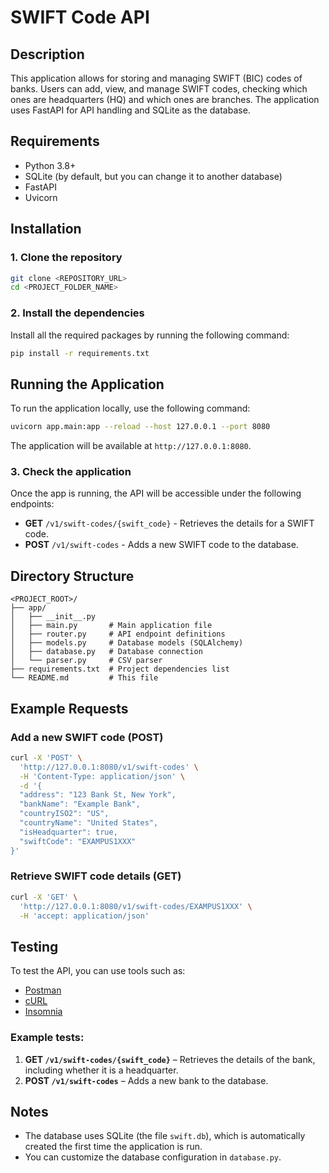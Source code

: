 # SWIFT Code API

## Description

This application allows for storing and managing SWIFT (BIC) codes of banks. Users can add, view, and manage SWIFT codes, checking which ones are headquarters (HQ) and which ones are branches. The application uses FastAPI for API handling and SQLite as the database.

## Requirements

* Python 3.8+
* SQLite (by default, but you can change it to another database)
* FastAPI
* Uvicorn

## Installation

### 1. Clone the repository

```bash
git clone <REPOSITORY_URL>
cd <PROJECT_FOLDER_NAME>
```

### 2. Install the dependencies

Install all the required packages by running the following command:

```bash
pip install -r requirements.txt
```

## Running the Application

To run the application locally, use the following command:

```bash
uvicorn app.main:app --reload --host 127.0.0.1 --port 8080
```

The application will be available at `http://127.0.0.1:8080`.

### 3. Check the application

Once the app is running, the API will be accessible under the following endpoints:

* **GET** `/v1/swift-codes/{swift_code}` - Retrieves the details for a SWIFT code.
* **POST** `/v1/swift-codes` - Adds a new SWIFT code to the database.

## Directory Structure

```plaintext
<PROJECT_ROOT>/
├── app/
│   ├── __init__.py
│   ├── main.py       # Main application file
│   ├── router.py     # API endpoint definitions
│   ├── models.py     # Database models (SQLAlchemy)
│   ├── database.py   # Database connection
│   └── parser.py     # CSV parser
├── requirements.txt  # Project dependencies list
└── README.md         # This file
```

## Example Requests

### Add a new SWIFT code (POST)

```bash
curl -X 'POST' \
  'http://127.0.0.1:8080/v1/swift-codes' \
  -H 'Content-Type: application/json' \
  -d '{
  "address": "123 Bank St, New York",
  "bankName": "Example Bank",
  "countryISO2": "US",
  "countryName": "United States",
  "isHeadquarter": true,
  "swiftCode": "EXAMPUS1XXX"
}'
```

### Retrieve SWIFT code details (GET)

```bash
curl -X 'GET' \
  'http://127.0.0.1:8080/v1/swift-codes/EXAMPUS1XXX' \
  -H 'accept: application/json'
```

## Testing

To test the API, you can use tools such as:

* [Postman](https://www.postman.com/)
* [cURL](https://curl.se/)
* [Insomnia](https://insomnia.rest/)


### Example tests:

1. **GET `/v1/swift-codes/{swift_code}`** – Retrieves the details of the bank, including whether it is a headquarter.
2. **POST `/v1/swift-codes`** – Adds a new bank to the database.

## Notes

* The database uses SQLite (the file `swift.db`), which is automatically created the first time the application is run.
* You can customize the database configuration in `database.py`.

